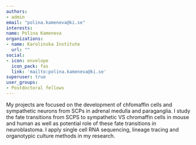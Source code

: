 ```yaml
---
authors:
- admin
email: "polina.kameneva@ki.se"
interests:
name: Polina Kameneva
organizations:
- name: Karolinska Institute
  url: ""
social:
- icon: envelope
  icon_pack: fas
  link: 'mailto:polina.kameneva@ki.se'
superuser: true
user_groups:
- Postdoctoral fellows
---
```


My projects are focused on the development of chfomaffin cells and sympathetic neurons from SCPs in adrenal medulla and paraganglia.
I study the fate transitions from SCPS to sympathetic VS chromaffin cells in mouse and human as well as potential role of these fate transitions in neuroblastoma. I apply single cell RNA sequencing, lineage tracing and organotypic culture methods in my research. 
